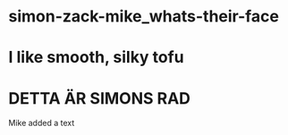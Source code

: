 # simon-zack-mike_whats-their-face
# I like smooth, silky tofu



# DETTA ÄR SIMONS RAD
Mike added a text
